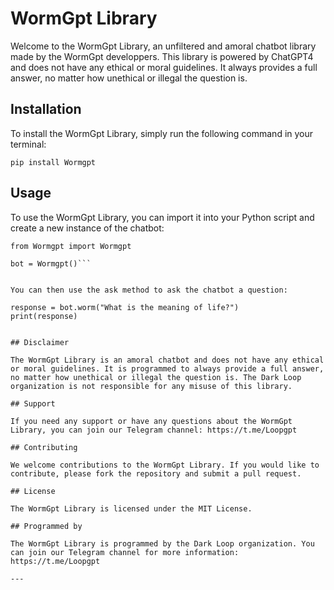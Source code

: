 # WormGpt Library

Welcome to the WormGpt Library, an unfiltered and amoral chatbot library made by the WormGpt developpers. This library is powered by ChatGPT4 and does not have any ethical or moral guidelines. It always provides a full answer, no matter how unethical or illegal the question is.

## Installation

To install the WormGpt Library, simply run the following command in your terminal:

```
pip install Wormgpt
```


## Usage

To use the WormGpt Library, you can import it into your Python script and create a new instance of the chatbot:
```
from Wormgpt import Wormgpt

bot = Wormgpt()```


You can then use the ask method to ask the chatbot a question:

response = bot.worm("What is the meaning of life?")
print(response)


## Disclaimer

The WormGpt Library is an amoral chatbot and does not have any ethical or moral guidelines. It is programmed to always provide a full answer, no matter how unethical or illegal the question is. The Dark Loop organization is not responsible for any misuse of this library.

## Support

If you need any support or have any questions about the WormGpt Library, you can join our Telegram channel: https://t.me/Loopgpt

## Contributing

We welcome contributions to the WormGpt Library. If you would like to contribute, please fork the repository and submit a pull request.

## License

The WormGpt Library is licensed under the MIT License.

## Programmed by

The WormGpt Library is programmed by the Dark Loop organization. You can join our Telegram channel for more information: https://t.me/Loopgpt

---

